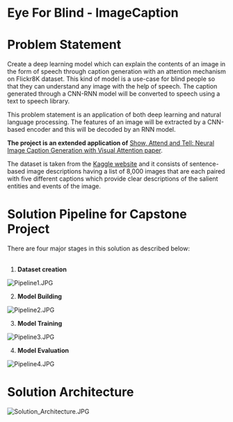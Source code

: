 # Eye For Blind - ImageCaption

# **Problem Statement**

Create a deep learning model which can explain the contents of an image in the form of speech through caption generation with an attention mechanism on Flickr8K dataset. This kind of model is a use-case for blind people so that they can understand any image with the help of speech. The caption generated through a CNN-RNN model will be converted to speech using a text to speech library.  

This problem statement is an application of both deep learning and natural language processing. The features of an image will be extracted by a CNN-based encoder and this will be decoded by an RNN model.

**The project is an extended application of** [Show, Attend and Tell: Neural Image Caption Generation with Visual Attention paper](https://arxiv.org/abs/1502.03044). 

The dataset is taken from the [Kaggle website](https://www.kaggle.com/adityajn105/flickr8k) and it consists of sentence-based image descriptions having a list of 8,000 images that are each paired with five different captions which provide clear descriptions of the salient entities and events of the image.

# Solution Pipeline for Capstone Project
There are four major stages in this solution as described below: <br><br>
1) **Dataset creation**

![Pipeline1.JPG](attachment:https://github.com/jatinsharma7/EyeForBlind_ImageCaption/blob/main/images/Pipeline1.JPG)


2. **Model Building**

![Pipeline2.JPG](attachment:https://github.com/jatinsharma7/EyeForBlind_ImageCaption/blob/main/images/Pipeline2.JPG)

3. **Model Training**

![Pipeline3.JPG](attachment:https://github.com/jatinsharma7/EyeForBlind_ImageCaption/blob/main/images/Pipeline3.JPG)

4. **Model Evaluation**

![Pipeline4.JPG](attachment:https://github.com/jatinsharma7/EyeForBlind_ImageCaption/blob/main/images/Pipeline4.JPG)

# Solution Architecture

![Solution_Architecture.JPG](attachment:https://github.com/jatinsharma7/EyeForBlind_ImageCaption/blob/main/images/Solution_Architecture.JPG")
